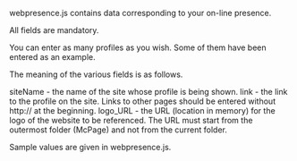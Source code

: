 webpresence.js contains data corresponding to your on-line presence.

All fields are mandatory.

You can enter as many profiles as you wish. Some of them have been entered as an example.

The meaning of the various fields is as follows.

siteName - the name of the site whose profile is being shown.
link - the link to the profile on the site. Links to other pages should be entered without http:// at the beginning.
logo_URL - the URL (location in memory) for the logo of the website to be referenced. The URL must start from the outermost folder (McPage) and not from the current folder.

Sample values are given in webpresence.js.